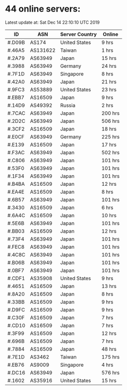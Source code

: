 # 44 online servers:

Latest update at: Sat Dec 14 22:10:10 UTC 2019

| ID | ASN | Server Country | Online |
| -- | --- | -------------- | ------ |
| #.D09B | AS174 | United States | 9 hrs |
| #.46A5 | AS131622 | Taiwan | 1 hrs |
| #.2A79 | AS63949 | Japan | 15 hrs |
| #.3988 | AS63949 | Germany | 24 hrs |
| #.7F1D | AS63949 | Singapore | 8 hrs |
| #.42A0 | AS63949 | Japan | 21 hrs |
| #.9FC3 | AS53889 | United States | 23 hrs |
| #.EBB7 | AS16509 | Japan | 9 hrs |
| #.14D9 | AS49392 | Russia | 2 hrs |
| #.7CAC | AS63949 | Japan | 200 hrs |
| #.2D2C | AS63949 | Japan | 506 hrs |
| #.3CF2 | AS16509 | Japan | 18 hrs |
| #.E0CF | AS63949 | Germany | 225 hrs |
| #.E139 | AS16509 | Japan | 17 hrs |
| #.F3AC | AS63949 | Japan | 502 hrs |
| #.C806 | AS63949 | Japan | 101 hrs |
| #.53F0 | AS63949 | Japan | 101 hrs |
| #.1F34 | AS63949 | Japan | 101 hrs |
| #.B4BA | AS16509 | Japan | 12 hrs |
| #.EA4E | AS16509 | Japan | 8 hrs |
| #.6B57 | AS63949 | Japan | 101 hrs |
| #.3430 | AS16509 | Japan | 6 hrs |
| #.6A4C | AS16509 | Japan | 10 hrs |
| #.5E6B | AS63949 | Japan | 101 hrs |
| #.BB03 | AS16509 | Japan | 12 hrs |
| #.73F4 | AS63949 | Japan | 101 hrs |
| #.FEC8 | AS63949 | Japan | 101 hrs |
| #.4C8C | AS63949 | Japan | 101 hrs |
| #.B06B | AS63949 | Japan | 101 hrs |
| #.0BF7 | AS63949 | Japan | 101 hrs |
| #.CDF1 | AS35908 | United States | 9 hrs |
| #.4651 | AS16509 | Japan | 13 hrs |
| #.8A20 | AS16509 | Japan | 8 hrs |
| #.33BB | AS16509 | Japan | 9 hrs |
| #.D9FC | AS16509 | Japan | 9 hrs |
| #.C30F | AS16509 | Japan | 7 hrs |
| #.CD10 | AS16509 | Japan | 7 hrs |
| #.3F99 | AS16509 | Japan | 12 hrs |
| #.696B | AS16509 | Japan | 7 hrs |
| #.7884 | AS16509 | Japan | 48 hrs |
| #.7E1D | AS3462 | Taiwan | 175 hrs |
| #.EB76 | AS9009 | Singapore | 4 hrs |
| #.DC16 | AS63949 | Japan | 576 hrs |
| #.1602 | AS35916 | United States | 15 hrs |

